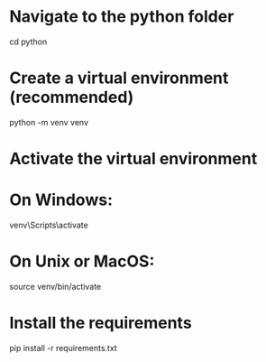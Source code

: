 # Navigate to the python folder
cd python

# Create a virtual environment (recommended)
python -m venv venv

# Activate the virtual environment
# On Windows:
venv\Scripts\activate
# On Unix or MacOS:
source venv/bin/activate

# Install the requirements
pip install -r requirements.txt